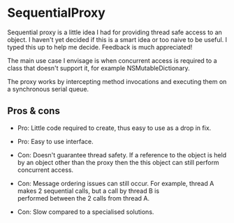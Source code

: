SequentialProxy
===============
Sequential proxy is a little idea I had for providing thread safe access to an object. I haven't yet decided if this is
a smart idea or too naive to be useful. I typed this up to help me decide. Feedback is much appreciated!

The main use case I envisage is when concurrent access is required to a class that doesn't support it, for example
NSMutableDictionary.

The proxy works by intercepting method invocations and executing them on a synchronous serial queue. 

Pros & cons
-----------
+ Pro: Little code required to create, thus easy to use as a drop in fix.

+ Pro: Easy to use interface.

- Con: Doesn't guarantee thread safety. If a reference to the object is held by an object other than the proxy then the this 
  object can still perform concurrent access.

- Con: Message ordering issues can still occur. For example, thread A makes 2 sequential calls, but a call by thread B is  
  performed between the 2 calls from thread A.

- Con: Slow compared to a specialised solutions.
